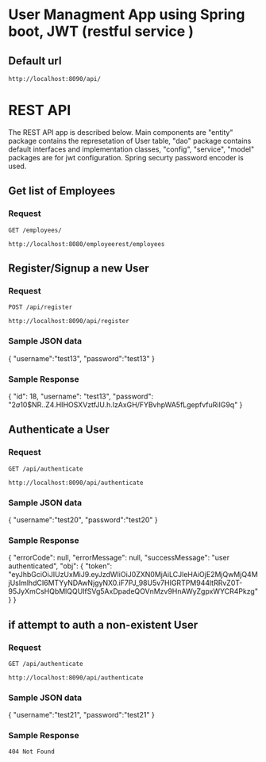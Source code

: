 # User Managment App using Spring boot, JWT (restful service )

## Default url
    http://localhost:8090/api/


# REST API

The REST API app is described below. 
Main components are "entity" package contains the represetation of User table, "dao" package contains default interfaces and implementation classes,
"config", "service", "model" packages are for jwt configuration. Spring securty password encoder is used.

## Get list of Employees

### Request

`GET /employees/`

    http://localhost:8080/employeerest/employees

## Register/Signup a new User

### Request

`POST /api/register`

    http://localhost:8090/api/register

### Sample JSON data 
    
{
    "username":"test13",
    "password":"test13"
}

### Sample Response

{
    "id": 18,
    "username": "test13",
    "password": "$2a$10$NR..Z4.HIHOSXVztfJU.h.lzAxGH/FYBvhpWA5fLgepfvfuRiIG9q"
}


## Authenticate a User

### Request

`GET /api/authenticate`

    http://localhost:8090/api/authenticate

### Sample JSON data 
    
{
    "username":"test20",
    "password":"test20"
}

### Sample Response

{
    "errorCode": null,
    "errorMessage": null,
    "successMessage": "user authenticated",
    "obj": {
        "token": "eyJhbGciOiJIUzUxMiJ9.eyJzdWIiOiJ0ZXN0MjAiLCJleHAiOjE2MjQwMjQ4MjUsImlhdCI6MTYyNDAwNjgyNX0.iF7PJ_98U5v7HIGRTPM944ltRRvZ0T-95JyXmCsHQbMlQQUIfSVg5AxDpadeQOVnMzv9HnAWyZgpxWYCR4Pkzg"
    }
}

## if attempt to auth a non-existent User

### Request

`GET /api/authenticate`

    http://localhost:8090/api/authenticate
    
### Sample JSON data 

{
    "username":"test21",
    "password":"test21"
}

### Sample Response
    404 Not Found

